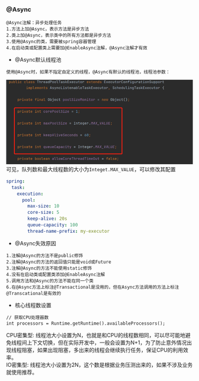 ### @Async
```
@Async注解：异步处理任务
1.方法上加@Async，表示方法是异步方法
2.类上加@Async，表示类中的所有方法都是异步方法
3.使用@Async的类，需要被spring容器管理
4.在启动类或配置类上需要加@EnableAsync注解，@Async注解才有效
```

- @Async默认线程池
```
使用@Async时，如果不指定自定义的线程，@Async有默认的线程池，线程池参数：
```
![img.png](img.png)
可见，队列数和最大线程数的大小为`Integet.MAX_VALUE`，可以修改其配置
```yml
spring:
  task:
    execution:
      pool:
        max-size: 10
        core-size: 5
        keep-alive: 20s
        queue-capacity: 100
        thread-name-prefix: my-executor
```

- @Async失效原因
```
1.注解@Async的方法不是public修饰
2.注解@Async的方法的返回值只能是void或Future
3.注解@Async的方法不能使用static修饰
4.没有在启动类或配置类添加@EnableAsync注解
5.调用方法和@Async的方法不能在同一个类
6.在@Async方法上标注@Transactional是没用的，但在Async方法调用的方法上标注@Transcational是有效的
```

- 核心线程数设置
```
// 获取CPU处理器数
int processors = Runtime.getRuntime().availableProcessors();
```
CPU密集型:
    线程池大小设置为N，也就是和CPU的线程数相同，可以尽可能地避免线程间上下文切换，但在实际开发中，一般会设置为N+1，为了防止意外情况出现线程阻塞，如果出现阻塞，多出来的线程会继续执行任务，保证CPU的利用效率。  
IO密集型:
    线程池大小设置为2N，这个数是根据业务压测出来的，如果不涉及业务就使用推荐。
